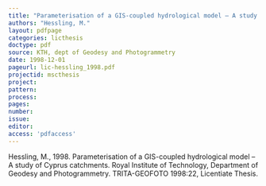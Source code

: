 ```yaml
---
title: "Parameterisation of a GIS-coupled hydrological model – A study of Cyprus catchments."
authors: "Hessling, M."
layout: pdfpage
categories: licthesis
doctype: pdf
source: KTH, dept of Geodesy and Photogrammetry
date: 1998-12-01
pageurl: lic-hessling_1998.pdf
projectid: mscthesis
project:
pattern:
process:
pages:
number:
issue:
editor:
access: 'pdfaccess'
---
```


Hessling, M., 1998. Parameterisation of a GIS-coupled hydrological model – A study of Cyprus catchments. Royal Institute of Technology, Department of Geodesy and Photogrammetry. TRITA-GEOFOTO 1998:22, Licentiate Thesis.
